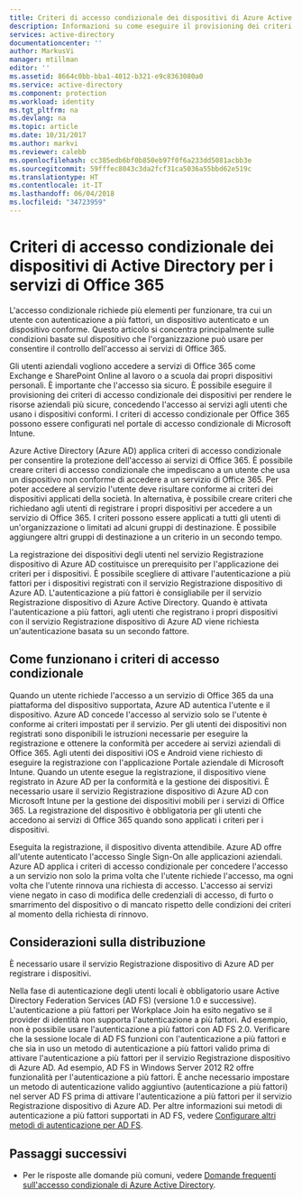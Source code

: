 ```yaml
---
title: Criteri di accesso condizionale dei dispositivi di Azure Active Directory per i servizi di Office 365| Microsoft Docs
description: Informazioni su come eseguire il provisioning dei criteri di accesso condizionale dei dispositivi per rendere le risorse aziendali più sicure, mantenendo la conformità degli utenti e l'accesso ai servizi.
services: active-directory
documentationcenter: ''
author: MarkusVi
manager: mtillman
editor: ''
ms.assetid: 8664c0bb-bba1-4012-b321-e9c8363080a0
ms.service: active-directory
ms.component: protection
ms.workload: identity
ms.tgt_pltfrm: na
ms.devlang: na
ms.topic: article
ms.date: 10/31/2017
ms.author: markvi
ms.reviewer: calebb
ms.openlocfilehash: cc385edb6bf0b850eb97f0f6a233dd5081acbb3e
ms.sourcegitcommit: 59fffec8043c3da2fcf31ca5036a55bbd62e519c
ms.translationtype: HT
ms.contentlocale: it-IT
ms.lasthandoff: 06/04/2018
ms.locfileid: "34723959"
---
```

# <a name="active-directory-conditional-access-device-policies-for-office-365-services"></a>Criteri di accesso condizionale dei dispositivi di Active Directory per i servizi di Office 365

L'accesso condizionale richiede più elementi per funzionare, tra cui un utente con autenticazione a più fattori, un dispositivo autenticato e un dispositivo conforme. Questo articolo si concentra principalmente sulle condizioni basate sul dispositivo che l'organizzazione può usare per consentire il controllo dell'accesso ai servizi di Office 365. 

Gli utenti aziendali vogliono accedere a servizi di Office 365 come Exchange e SharePoint Online al lavoro o a scuola dai propri dispositivi personali. È importante che l'accesso sia sicuro. È possibile eseguire il provisioning dei criteri di accesso condizionale dei dispositivi per rendere le risorse aziendali più sicure, concedendo l'accesso ai servizi agli utenti che usano i dispositivi conformi. I criteri di accesso condizionale per Office 365 possono essere configurati nel portale di accesso condizionale di Microsoft Intune.

Azure Active Directory (Azure AD) applica criteri di accesso condizionale per consentire la protezione dell'accesso ai servizi di Office 365. È possibile creare criteri di accesso condizionale che impediscano a un utente che usa un dispositivo non conforme di accedere a un servizio di Office 365. Per poter accedere al servizio l'utente deve risultare conforme ai criteri dei dispositivi applicati della società. In alternativa, è possibile creare criteri che richiedano agli utenti di registrare i propri dispositivi per accedere a un servizio di Office 365. I criteri possono essere applicati a tutti gli utenti di un'organizzazione o limitati ad alcuni gruppi di destinazione. È possibile aggiungere altri gruppi di destinazione a un criterio in un secondo tempo.

La registrazione dei dispositivi degli utenti nel servizio Registrazione dispositivo di Azure AD costituisce un prerequisito per l'applicazione dei criteri per i dispositivi. È possibile scegliere di attivare l'autenticazione a più fattori per i dispositivi registrati con il servizio Registrazione dispositivo di Azure AD. L'autenticazione a più fattori è consigliabile per il servizio Registrazione dispositivo di Azure Active Directory. Quando è attivata l'autenticazione a più fattori, agli utenti che registrano i propri dispositivi con il servizio Registrazione dispositivo di Azure AD viene richiesta un'autenticazione basata su un secondo fattore.

## <a name="how-does-a-conditional-access-policy-work"></a>Come funzionano i criteri di accesso condizionale

Quando un utente richiede l'accesso a un servizio di Office 365 da una piattaforma del dispositivo supportata, Azure AD autentica l'utente e il dispositivo. Azure AD concede l'accesso al servizio solo se l'utente è conforme ai criteri impostati per il servizio. Per gli utenti dei dispositivi non registrati sono disponibili le istruzioni necessarie per eseguire la registrazione e ottenere la conformità per accedere ai servizi aziendali di Office 365. Agli utenti dei dispositivi iOS e Android viene richiesto di eseguire la registrazione con l'applicazione Portale aziendale di Microsoft Intune. Quando un utente esegue la registrazione, il dispositivo viene registrato in Azure AD per la conformità e la gestione dei dispositivi. È necessario usare il servizio Registrazione dispositivo di Azure AD con Microsoft Intune per la gestione dei dispositivi mobili per i servizi di Office 365. La registrazione del dispositivo è obbligatoria per gli utenti che accedono ai servizi di Office 365 quando sono applicati i criteri per i dispositivi.

Eseguita la registrazione, il dispositivo diventa attendibile. Azure AD offre all'utente autenticato l'accesso Single Sign-On alle applicazioni aziendali. Azure AD applica i criteri di accesso condizionale per concedere l'accesso a un servizio non solo la prima volta che l'utente richiede l'accesso, ma ogni volta che l'utente rinnova una richiesta di accesso. L'accesso ai servizi viene negato in caso di modifica delle credenziali di accesso, di furto o smarrimento del dispositivo o di mancato rispetto delle condizioni dei criteri al momento della richiesta di rinnovo.

## <a name="deployment-considerations"></a>Considerazioni sulla distribuzione

È necessario usare il servizio Registrazione dispositivo di Azure AD per registrare i dispositivi.

Nella fase di autenticazione degli utenti locali è obbligatorio usare Active Directory Federation Services (AD FS) (versione 1.0 e successive). L'autenticazione a più fattori per Workplace Join ha esito negativo se il provider di identità non supporta l'autenticazione a più fattori. Ad esempio, non è possibile usare l'autenticazione a più fattori con AD FS 2.0. Verificare che la sessione locale di AD FS funzioni con l'autenticazione a più fattori e che sia in uso un metodo di autenticazione a più fattori valido prima di attivare l'autenticazione a più fattori per il servizio Registrazione dispositivo di Azure AD. Ad esempio, AD FS in Windows Server 2012 R2 offre funzionalità per l'autenticazione a più fattori. È anche necessario impostare un metodo di autenticazione valido aggiuntivo (autenticazione a più fattori) nel server AD FS prima di attivare l'autenticazione a più fattori per il servizio Registrazione dispositivo di Azure AD. Per altre informazioni sui metodi di autenticazione a più fattori supportati in AD FS, vedere [Configurare altri metodi di autenticazione per AD FS](/windows-server/identity/ad-fs/operations/configure-additional-authentication-methods-for-ad-fs).

## <a name="next-steps"></a>Passaggi successivi

*   Per le risposte alle domande più comuni, vedere [Domande frequenti sull'accesso condizionale di Azure Active Directory](active-directory-conditional-faqs.md).
